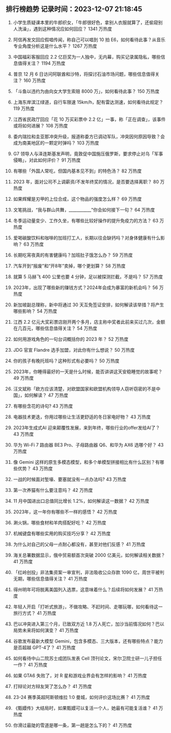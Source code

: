 
## 排行榜趋势 记录时间：2023-12-07 21:18:45
  
  1. 小学生质疑课本里的牛郎织女，「牛郎很好色，拿别人衣服就算了，还偷窥别人洗澡」，遇到这种情况应如何回应？ 1341 万热度
    
  2. 阿信再发文回应假唱传闻，称自己可以唱到 10 拍 E6，如何看待此事？从音乐专业角度分析这是什么水平？ 1267 万热度
    
  3. 中国福彩客服回应 2.2 亿巨奖为一人独中，无内幕，购买记录属隐私，哪些信息值得关注？ 1194 万热度
    
  4. 普京 12 月 6 日访问阿联酋和沙特，将探讨石油市场问题，哪些信息值得关注？ 160 万热度
    
  5. 「斗鱼以违约为由向女大学生索赔 8000 万」，如何看待此事？ 150 万热度
    
  6. 上海东岸滨江绿道，自行车限速 15km/h，配有雷达测速，如何看待此规定？ 119 万热度
    
  7. 江西省民政厅回应「花 10 万买彩票中 2.2 亿」一事，称「正在调查」，该事件或将如何进展？ 108 万热度
    
  8. 委内瑞拉和圭亚那冲突升级，报道称委方已调动军队，冲突因何原因导致？会成为南美地区的一颗定时弹吗？ 103 万热度
    
  9. G7 领导人与泽连斯基发声明，竟敦促中国施压俄罗斯，要求停止对乌「军事侵略」，对此如何评价？ 91 万热度
    
  10. 有哪些「外国人常吃，但国内基本见不到」的特色汤？ 82 万热度
    
  11. 2023 年，面对公司不上调薪资/不发年终奖的情况，是否要选择离职？ 80 万热度
    
  12. 如果辉耀是刃甲的上位合成，这个物品的强度怎么样？ 69 万热度
    
  13. 文笔挑战，“我与群山共舞，___________"你会如何接下一句？ 64 万热度
    
  14. 冬季运动量变少、工作久坐，有哪些比较好操作的提升免疫力的方法？ 63 万热度
    
  15. 爱喝碳酸饮料和咖啡的加班打工人，长期以往会缺钙吗？对身体健康有什么影响？ 63 万热度
    
  16. 长期吃宵夜真的有害健康吗？加班肚子饿怎么办？ 59 万热度
    
  17. 汽车开到“报废”和“开8年”卖掉，哪个更划算？ 58 万热度
    
  18. 就算 5 马赫飞 400 公里也要 4 分钟，足以被探测拦截，不是吗？ 57 万热度
    
  19. 2023年，出现了哪些新的赚钱方式？2024年会成为暴富的新机会吗？ 56 万热度
    
  20. 新加坡副总理称，新中将通过 30 天互免签证安排，如何解读该举措？将产生哪些影响？ 54 万热度
    
  21. 江西 2.2 亿元大奖彩票店刚开两个多月，店主称中奖者此前来买过几次，金额在几百元，哪些信息值得关注？ 54 万热度
    
  22. 如何用游戏角色的一句台词概括你的 2023 年？ 52 万热度
    
  23. JDG 官宣 Flandre 选手加盟，对此你有什么想说？ 50 万热度
    
  24. 你的孩子有晚托班吗？这种形式有必要吗？ 50 万热度
    
  25. 2023年，你睡得最好的一天是什么时候，能否讲讲这天安稳睡觉的故事呢？ 49 万热度
    
  26. 汪文斌称「欧方应该清楚，对欧盟国家和欧盟机构领导人窃听窃密的不是中国」，如何解读？ 47 万热度
    
  27. 有哪些含花的诗句? 43 万热度
    
  28. 电器技术更迭，你用过哪些让生活更舒适的冬日家电好物？ 43 万热度
    
  29. 2023年生成式AI 迎来颠覆性发展，来到年终，哪些行业的offer发给AI了？ 43 万热度
    
  30. 华为 Wi-Fi 7 路由器 BE3 Pro、子母路由器 Q6、和华为 AX6 选哪个好？ 43 万热度
    
  31. 像 Gemini 这样的原生多模态模型，和多个单模型拼接相比有什么区别？有哪些优势？ 43 万热度
    
  32. 一战的时候面对堑壕、要塞就没有一点办法吗? 43 万热度
    
  33. 第一次养猫有什么要注意吗？ 42 万热度
    
  34. 11 月中国进出口总值同比增长 1.2%，如何解读这一数据？ 42 万热度
    
  35. 2023年，这一年你有哪些不一样的感悟？ 42 万热度
    
  36. 涮火锅，哪些食材和羊肉搭配好吃？ 42 万热度
    
  37. 机械键盘有哪些实用的购买技巧分享？ 42 万热度
    
  38. 为什么对自己的父母一点耐心都没有，甚至对他们反感？ 41 万热度
    
  39. 海关总署数据显示，俄中贸易额首次突破 2000 亿美元，如何解读相关数据？ 41 万热度
    
  40. 「红岭创投」非法集资案一审宣判，非法吸收公众存款 1090 亿，周世平被判无期，哪些信息值得关注？ 41 万热度
    
  41. 得州明年可将脱离美国列入选票，这意味着什么？后续将如何发展？ 41 万热度
    
  42. 年轻人开启「打听式旅游」，不做攻略、不赶时间、走哪玩哪，如何看待这一旅行方式？ 41 万热度
    
  43. 巴以冲突进入第三个月，已致双方近 1.8 万人死亡，加沙当前情况如何？巴以局势未来将如何演变？ 41 万热度
    
  44. 谷歌发布最新大模型 Gemini，包含多模态、三大版本，还有哪些特点？能力是否超越 GPT-4了？ 41 万热度
    
  45. 如何看待中山二院苏士成团队发表 Cell 顶刊论文，宋尔卫院士研一儿子担任一作？ 41 万热度
    
  46. 如果 GTA6 失败了，对 R 星和游戏业界会有怎样的影响？ 41 万热度
    
  47. 打辩论对方辩友哭了怎么办？ 41 万热度
    
  48. 23-24 赛季英超阿斯顿维拉 1:0 曼城，如何评价这场比赛？ 41 万热度
    
  49. 《甄嬛传》大结局时，如果甄嬛可以复活一个人，她最有可能复活谁？ 41 万热度
    
  50. 你滑过最陡的雪道是哪一条，第一趟是怎么下的？ 41 万热度
    